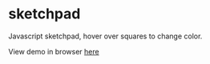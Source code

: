 # sketchpad
Javascript sketchpad, hover over squares to change color.

View demo in browser <a href="http://htmlpreview.github.io/?https://github.com/Edward01S2/sketchpad/master/index.html">here</a>
